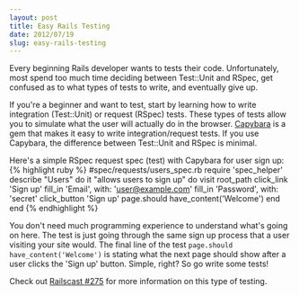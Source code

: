 ```yaml
---
layout: post
title: Easy Rails Testing
date: 2012/07/19
slug: easy-rails-testing
---
```


Every beginning Rails developer wants to tests their code. Unfortunately, most spend too much time deciding between Test::Unit and RSpec, get confused as to what types of tests to write, and eventually give up.

If you're a beginner and want to test, start by learning how to write integration (Test::Unit) or request (RSpec) tests. These types of tests allow you to simulate what the user will actually do in the browser. [Capybara](https://github.com/jnicklas/capybara/) is a gem that makes it easy to write integration/request tests. If you use Capybara, the difference between Test::Unit and RSpec is minimal.

Here's a simple RSpec request spec (test) with Capybara for user sign up:
{% highlight ruby %}
#spec/requests/users_spec.rb
require 'spec_helper'
describe "Users" do
  it "allows users to sign up" do
    visit root_path
    click_link 'Sign up'
    fill_in 'Email', with: 'user@example.com'
    fill_in 'Password', with: 'secret'
    click_button 'Sign up'
    page.should have_content('Welcome')
  end
end
{% endhighlight %}

You don't need much programming experience to understand what's going on here. The test is just going through the same sign up process that a user visiting your site would. The final line of the test `page.should have_content('Welcome')` is stating what the next page should show after a user clicks the 'Sign up' button. Simple, right? So go write some tests!

Check out [Railscast #275](http://railscasts.com/episodes/275-how-i-test) for more information on this type of testing.




